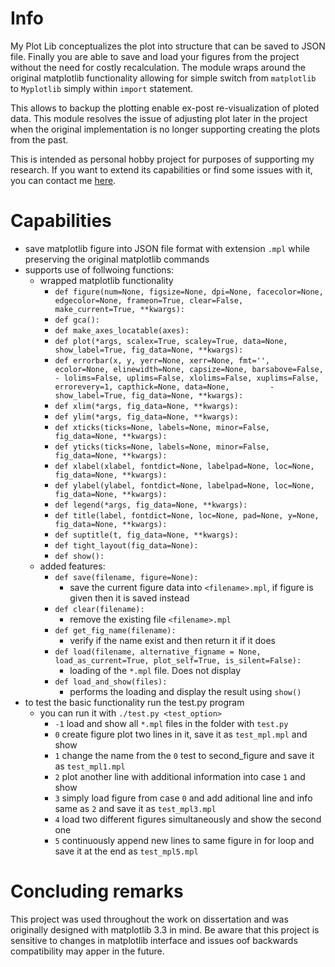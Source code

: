 # Info
My Plot Lib conceptualizes the plot into structure that can be saved to JSON file. Finally you are able to save and load your figures from the project without the need for costly recalculation. The module wraps around the original matplotlib functionality allowing for simple switch from `matplotlib` to `Myplotlib` simply within `import` statement.

This allows to backup the plotting enable ex-post re-visualization of ploted data. This module resolves the issue of adjusting plot later in the project when the original implementation is no longer supporting creating the plots from the past.

This is intended as personal hobby project for purposes of supporting my research. If you want to extend its capabilities or find some issues with it, you can contact me [here](mailto:celny.david@gmail.com).

# Capabilities
 - save matplotlib figure into JSON file format with extension `.mpl` while preserving the original matplotlib commands
 - supports use of follwoing functions:
 	- wrapped matplotlib functionality
 		- `def figure(num=None, figsize=None, dpi=None, facecolor=None, edgecolor=None, frameon=True, clear=False, make_current=True, **kwargs):`
 		- `def gca():`
 		- `def make_axes_locatable(axes):`
 		- `def plot(*args, scalex=True, scaley=True, data=None, show_label=True, fig_data=None, **kwargs):`
 		- `def errorbar(x, y, yerr=None, xerr=None, fmt='', ecolor=None, elinewidth=None, capsize=None, barsabove=False,  		- lolims=False, uplims=False, xlolims=False, xuplims=False, errorevery=1, capthick=None, data=None,  		- show_label=True, fig_data=None, **kwargs):`
 		- `def xlim(*args, fig_data=None, **kwargs):`
 		- `def ylim(*args, fig_data=None, **kwargs):`
 		- `def xticks(ticks=None, labels=None, minor=False, fig_data=None, **kwargs):`
 		- `def yticks(ticks=None, labels=None, minor=False, fig_data=None, **kwargs):`
 		- `def xlabel(xlabel, fontdict=None, labelpad=None, loc=None, fig_data=None, **kwargs):`
 		- `def ylabel(ylabel, fontdict=None, labelpad=None, loc=None, fig_data=None, **kwargs):`
 		- `def legend(*args, fig_data=None, **kwargs):`
 		- `def title(label, fontdict=None, loc=None, pad=None, y=None, fig_data=None, **kwargs):`
 		- `def suptitle(t, fig_data=None, **kwargs):`
 		- `def tight_layout(fig_data=None):`
 		- `def show():`
	- added features:
		- `def save(filename, figure=None):`
			- save the current figure data into `<filename>.mpl`, if figure is given then it is saved instead
		- `def clear(filename):`
			- remove the existing file `<filename>.mpl`
		- `def get_fig_name(filename):`
			- verify if the name exist and then return it if it does
		- `def load(filename, alternative_figname = None, load_as_current=True, plot_self=True, is_silent=False):`
			- loading of the `*.mpl` file. Does not display
		- `def load_and_show(files):`
			- performs the loading and display the result using `show()`
 - to test the basic functionality run the test.py program
 	- you can run it with `./test.py <test_option>`
 		- `-1` load and show all `*.mpl` files in the folder with `test.py`
 		- `0` create figure plot two lines in it, save it as `test_mpl.mpl` and show
 		- `1` change the name from the `0` test to second_figure and save it as `test_mpl1.mpl`
 		- `2` plot another line with additional information into case `1` and show
 		- `3` simply load figure from case `0`  and add aditional line and info same as `2` and save it as `test_mpl3.mpl`
 		- `4` load two different figures simultaneously and show the second one
 		- `5` continuously append new lines to same figure in for loop and save it at the end as `test_mpl5.mpl`

# Concluding remarks
 This project was used throughout the work on dissertation and was originally designed with matplotlib 3.3 in mind.
  Be aware that this project is sensitive to changes in matplotlib interface and issues oof backwards compatibility may apper in the future.